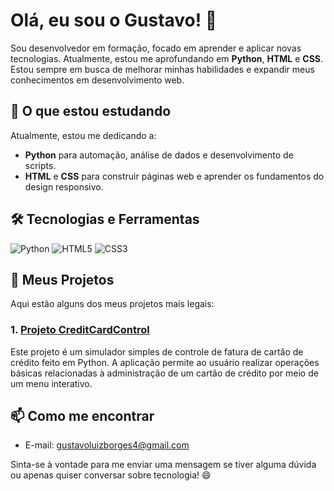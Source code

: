 # Olá, eu sou o Gustavo! 👋

Sou desenvolvedor em formação, focado em aprender e aplicar novas tecnologias. Atualmente, estou me aprofundando em **Python**, **HTML** e **CSS**. Estou sempre em busca de melhorar minhas habilidades e expandir meus conhecimentos em desenvolvimento web.

## 🚀 O que estou estudando
Atualmente, estou me dedicando a:
- **Python** para automação, análise de dados e desenvolvimento de scripts.
- **HTML** e **CSS** para construir páginas web e aprender os fundamentos do design responsivo.

## 🛠️ Tecnologias e Ferramentas
![Python](https://img.shields.io/badge/Python-3776AB?style=for-the-badge&logo=python&logoColor=white)
![HTML5](https://img.shields.io/badge/HTML5-E34F26?style=for-the-badge&logo=html5&logoColor=white)
![CSS3](https://img.shields.io/badge/CSS3-1572B6?style=for-the-badge&logo=css3&logoColor=white)

## 🚀 Meus Projetos
Aqui estão alguns dos meus projetos mais legais:

### 1. [Projeto CreditCardControl](https://github.com/Gustavoluizborges/python-learning/tree/main/projeto_credit-card-control)
Este projeto é um simulador simples de controle de fatura de cartão de crédito feito em Python. A aplicação permite ao usuário realizar operações básicas relacionadas à administração de um cartão de crédito por meio de um menu interativo.

## 📫 Como me encontrar
- E-mail: gustavoluizborges4@gmail.com

Sinta-se à vontade para me enviar uma mensagem se tiver alguma dúvida ou apenas quiser conversar sobre tecnologia! 😄
